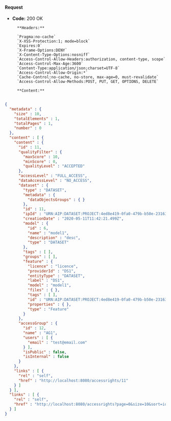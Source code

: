#### Request

* **Code:** 200 OK

        **Headers:**

        `Pragma:no-cache`
        `X-XSS-Protection:1; mode=block`
        `Expires:0`
        `X-Frame-Options:DENY`
        `X-Content-Type-Options:nosniff`
        `Access-Control-Allow-Headers:authorization, content-type, scope`
        `Access-Control-Max-Age:3600`
        `Content-Type:application/json;charset=UTF-8`
        `Access-Control-Allow-Origin:*`
        `Cache-Control:no-cache, no-store, max-age=0, must-revalidate`
        `Access-Control-Allow-Methods:POST, PUT, GET, OPTIONS, DELETE`

        **Content:**

```json
    
{
  "metadata" : {
    "size" : 10,
    "totalElements" : 1,
    "totalPages" : 1,
    "number" : 0
  },
  "content" : [ {
    "content" : {
      "id" : 11,
      "qualityFilter" : {
        "maxScore" : 10,
        "minScore" : 0,
        "qualityLevel" : "ACCEPTED"
      },
      "accessLevel" : "FULL_ACCESS",
      "dataAccessLevel" : "NO_ACCESS",
      "dataset" : {
        "type" : "DATASET",
        "metadata" : {
          "dataObjectsGroups" : { }
        },
        "id" : 11,
        "ipId" : "URN:AIP:DATASET:PROJECT:4ed8e419-0fa0-479b-b50e-23163212eed9:V1",
        "creationDate" : "2020-05-11T11:42:21.499Z",
        "model" : {
          "id" : 6,
          "name" : "model1",
          "description" : "desc",
          "type" : "DATASET"
        },
        "tags" : [ ],
        "groups" : [ ],
        "feature" : {
          "licence" : "licence",
          "providerId" : "DS1",
          "entityType" : "DATASET",
          "label" : "DS1",
          "model" : "model1",
          "files" : { },
          "tags" : [ ],
          "id" : "URN:AIP:DATASET:PROJECT:4ed8e419-0fa0-479b-b50e-23163212eed9:V1",
          "properties" : { },
          "type" : "Feature"
        }
      },
      "accessGroup" : {
        "id" : 12,
        "name" : "AG1",
        "users" : [ {
          "email" : "test@email.com"
        } ],
        "isPublic" : false,
        "isInternal" : false
      }
    },
    "links" : [ {
      "rel" : "self",
      "href" : "http://localhost:8080/accessrights/11"
    } ]
  } ],
  "links" : [ {
    "rel" : "self",
    "href" : "http://localhost:8080/accessrights?page=0&size=10&sort=id,asc"
  } ]
}
```
